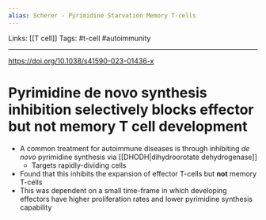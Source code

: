 ```yaml
---
alias: Scherer - Pyrimidine Starvation Memory T-cells
---
```


Links: [[T cell]]
Tags: #t-cell #autoimmunity 

---

https://doi.org/10.1038/s41590-023-01436-x

# Pyrimidine de novo synthesis inhibition selectively blocks effector but not memory T cell development

- A common treatment for autoimmune diseases is through inhibiting _de novo_ pyrimidine synthesis via [[DHODH|dihydroorotate dehydrogenase]]
	- Targets rapidly-dividing cells
- Found that this inhibits the expansion of effector T-cells but **not** memory T-cells
- This was dependent on a small time-frame in which developing effectors have higher proliferation rates and lower pyrimidine synthesis capability